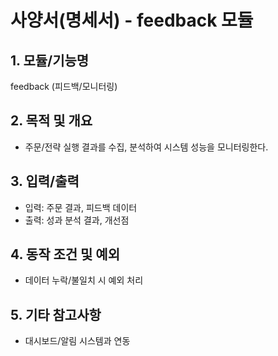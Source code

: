 # 사양서(명세서) - feedback 모듈

## 1. 모듈/기능명
feedback (피드백/모니터링)

## 2. 목적 및 개요
- 주문/전략 실행 결과를 수집, 분석하여 시스템 성능을 모니터링한다.

## 3. 입력/출력
- 입력: 주문 결과, 피드백 데이터
- 출력: 성과 분석 결과, 개선점

## 4. 동작 조건 및 예외
- 데이터 누락/불일치 시 예외 처리

## 5. 기타 참고사항
- 대시보드/알림 시스템과 연동 